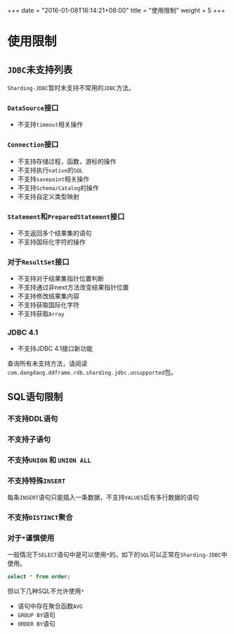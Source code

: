 +++
date = "2016-01-08T16:14:21+08:00"
title = "使用限制"
weight = 5
+++

# 使用限制

## `JDBC`未支持列表

`Sharding-JDBC`暂时未支持不常用的`JDBC`方法。

### `DataSource`接口
- 不支持`timeout`相关操作

### `Connection`接口
- 不支持存储过程，函数，游标的操作
- 不支持执行`native`的`SQL`
- 不支持`savepoint`相关操作
- 不支持`Schema/Catalog`的操作
- 不支持自定义类型映射

### `Statement`和`PreparedStatement`接口
- 不支返回多个结果集的语句
- 不支持国际化字符的操作

### 对于`ResultSet`接口
- 不支持对于结果集指针位置判断
- 不支持通过非next方法改变结果指针位置
- 不支持修改结果集内容
- 不支持获取国际化字符
- 不支持获取`Array`

### JDBC 4.1
- 不支持JDBC 4.1接口新功能

查询所有未支持方法，请阅读`com.dangdang.ddframe.rdb.sharding.jdbc.unsupported`包。

## SQL语句限制

###  不支持DDL语句
###  不支持子语句
###  不支持`UNION` 和 `UNION ALL`
###  不支持特殊`INSERT`
每条`INSERT`语句只能插入一条数据，不支持`VALUES`后有多行数据的语句
###  不支持`DISTINCT`聚合
###  对于`*`谨慎使用
一般情况下`SELECT`语句中是可以使用`*`的，如下的`SQL`可以正常在`Sharding-JDBC`中使用。
```sql
select * from order;
```
但以下几种SQL不允许使用`*`

- 语句中存在聚合函数`AVG`
- `GROUP BY`语句
- `ORDER BY`语句

